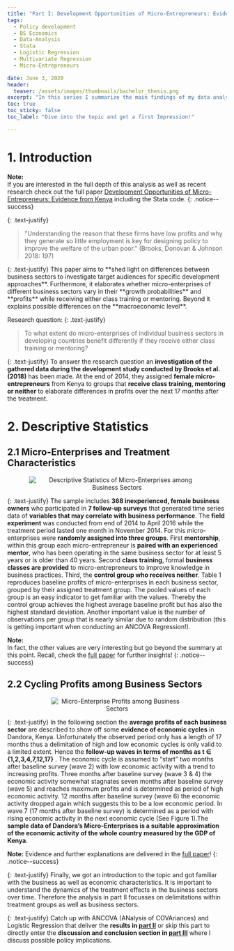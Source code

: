 ```yaml
---
title: "Part I: Development Opportunities of Micro-Entrepreneurs: Evidence from Kenya"
tags:
  - Policy development
  - BS Economics
  - Data-Analysis
  - Stata
  - Logistic Regression
  - Multivariate Regression
  - Micro-Entrepreneurs

date: June 3, 2020
header:
  teaser: /assets/images/thumbnails/bachelor_thesis.png
excerpt: "In this series I summarize the main findings of my data analysis according micro-entrepreneurs in Kenya"
toc: true
toc_sticky: false
toc_label: "Dive into the topic and get a first Impression!"

---
```


# 1. Introduction

<i class="far fa-check-circle fa-lg"></i> **Note:**  
If you are interested in the full depth of this analysis as well as recent research check out the full paper [Development Opportunities of Micro-Entrepreneurs: Evidence from Kenya](/assets/docs/bachelor_thesis.pdf) including the Stata code.
  {: .notice--success}

{: .text-justify}
<blockquote>
"Understanding the reason that these firms have low profits and why they generate so little employment is key for designing policy to improve the welfare of the urban poor."  
(Brooks, Donovan & Johnson 2018: 197)
</blockquote>
{: .text-justify}
This paper aims to **shed light on differences between business sectors to investigate target audiences for specific development approaches**. Furthermore, it elaborates whether micro-enterprises of different business sectors vary in their **growth probabilities** and **profits** while receiving either class training or mentoring. Beyond it explains possible differences on the **macroeconomic level**.

Research question:
{: .text-justify}
<blockquote>
To what extent do micro-enterprises of individual business sectors in developing countries benefit differently if they receive either class training or mentoring?
</blockquote>

{: .text-justify}
To answer the research question an **investigation of the gathered data during the development study conducted by Brooks et al. (2018)** has been made. At the end of 2014, they assigned **female micro-entrepreneurs** from Kenya to groups that **receive class training, mentoring or neither** to elaborate differences in profits over the next 17 months after the treatment.

# 2. Descriptive Statistics
## 2.1 Micro-Enterprises and Treatment Characteristics
<center>
  <figure style="width: 80%">
    <img src="{{ site.url }}{{ sitebaseurl }}/assets/images/posts/03_06_20/table1.png" alt="Descriptive Statistics of Micro-Enterprises among Business Sectors">
  </figure>
</center>

{: .text-justify}
The sample includes **368 inexperienced, female business owners** who participated in **7 follow-up surveys** that generated time series data of **variables that may correlate with business performance**. The **field experiment** was conducted from end of 2014 to April 2016 while the treatment period lasted one month in November 2014. For this micro-enterprises were **randomly assigned into three groups**.
First **mentorship**, within this group each micro-entrepreneur is **paired with an experienced mentor**, who has been operating in the same business sector for at least 5 years or is older than 40 years. Second **class training**, formal **business classes are provided** to micro-entrepreneurs to improve knowledge in business practices. Third, the **control group who receives neither**.
Table 1 reproduces baseline profits of micro-enterprises in each business sector, grouped by their assigned treatment group. The pooled values of each group is an easy indicator to get familiar with the values. Thereby the control group achieves the highest average baseline profit but has also the highest standard deviation. Another important value is the number of observations per group that is nearly similar due to random distribution (this is getting important when conducting an ANCOVA Regression!).

<i class="far fa-check-circle fa-lg"></i> **Note:**  
In fact, the other values are very interesting but go beyond the summary at this point. Recall, check the [full paper](/assets/docs/bachelor_thesis.pdf) for further insights!
  {: .notice--success}

## 2.2 Cycling Profits among Business Sectors
<center>
  <figure style="width: 60%">
    <img src="{{ site.url }}{{ sitebaseurl }}/assets/images/posts/03_06_20/figure1.png" alt="Micro-Enterprise Profits among Business Sectors">
  </figure>
</center>

{: .text-justify}
In the following section the **average profits of each business sector** are described to show off some **evidence of economic cycles** in Dandora, Kenya. Unfortunately the observed period only has a length of 17 months thus a delimitation of high and low economic cycles is only valid to a limited extent. Hence the **follow-up waves in terms of months as t ∈ {1,2,3,4,7,12,17}** . The economic cycle is assumed to “start” two months after baseline survey (wave 2) with low economic activity with a trend to increasing profits. Three months after baseline survey (wave 3 & 4) the economic activity somewhat stagnates seven months after baseline survey (wave 5) and reaches maximum profits and is determined as period of high economic activity. 12 months after baseline survey (wave 6) the economic activity dropped again which suggests this to be a low economic period. In wave 7 (17 months after baseline survey) is determined as a period with rising economic activity in the next economic cycle (See Figure 1).The **sample data of Dandora’s Micro-Enterprises is a suitable approximation of the economic activity of the whole country measured by the GDP of Kenya**.

<i class="far fa-check-circle fa-lg"></i> **Note:**  Evidence and further explanations are delivered in the [full paper](/assets/docs/bachelor_thesis.pdf)!
  {: .notice--success}

{: .text-justify}
Finally, we got an introduction to the topic and got familiar with the business as well as economic characteristics. It is important to understand the dynamics of the treatment effects in the business sectors over time. Therefore the analysis in part II focusses on delimitations within treatment groups as well as business sectors.

{: .text-justify}
Catch up with ANCOVA (ANalysis of COVAriances) and Logistic Regression that deliver the **results in [part II](https://lhagels.github.io/Part-II-Development-Opportunities-of-Micro-Entrepreneurs-Evidence-from-Kenya/)** or skip this part to directly enter the **discussion and conclusion section in [part III](https://lhagels.github.io/Part-III-Development-Opportunities-of-Micro-Entrepreneurs-Evidence-from-Kenya/)** where I discuss possible policy implications.
